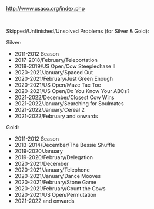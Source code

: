 http://www.usaco.org/index.php

&ensp;

Skipped/Unfinished/Unsolved Problems (for Silver & Gold):

Silver:
- 2011-2012 Season
- 2017-2018/February/Teleportation
- 2018-2019/US Open/Cow Steeplechase II
- 2020-2021/January/Spaced Out
- 2020-2021/February/Just Green Enough
- 2020-2021/US Open/Maze Tac Toe
- 2020-2021/US Open/Do You Know Your ABCs?
- 2021-2022/December/Closest Cow Wins
- 2021-2022/January/Searching for Soulmates
- 2021-2022/January/Cereal 2
- 2021-2022/February and onwards

Gold:
- 2011-2012 Season
- 2013-2014/December/The Bessie Shuffle
- 2019-2020/January
- 2019-2020/February/Delegation
- 2020-2021/December
- 2020-2021/January/Telephone
- 2020-2021/January/Dance Mooves
- 2020-2021/February/Stone Game
- 2020-2021/February/Count the Cows
- 2020-2021/US Open/Permutation
- 2021-2022 and onwards
